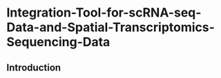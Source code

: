 # Integration-Tool-for-scRNA-seq-Data-and-Spatial-Transcriptomics-Sequencing-Data

## Introduction



